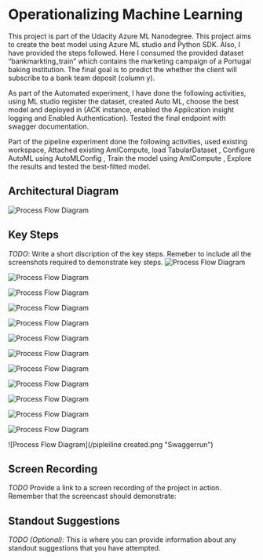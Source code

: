 
# Operationalizing Machine Learning

This project is part of the Udacity Azure ML Nanodegree. This project aims to create the best model using Azure ML studio and Python SDK. Also, I have provided the steps followed. Here I consumed the provided dataset “bankmarkting_train” which contains the marketing campaign of a Portugal baking institution. The final goal is to predict the whether the client will subscribe to a bank team deposit (column y).

As part of the Automated experiment, I have done the following activities, using ML studio register the dataset, created Auto ML, choose the best model and deployed in (ACK instance, enabled the Application insight logging and Enabled Authentication). Tested the final endpoint with swagger documentation.

Part of the pipeline experiment done the following activities, used existing workspace, Attached existing AmlCompute, load TabularDataset , Configure AutoML using AutoMLConfig , Train the model using AmlCompute ,  Explore the results and tested the best-fitted model.


## Architectural Diagram
 ![Process Flow Diagram](/ML%20Architecture.png "Process Flow Diagram")


## Key Steps
*TODO*: Write a short discription of the key steps. Remeber to include all the screenshots required to demonstrate key steps. 
 ![Process Flow Diagram](/Registered%20Dataset.png "Register Dataset")
 
 ![Process Flow Diagram](/Experiment_Completed.png "Experiment completed")
 
 ![Process Flow Diagram](/Experiment_Bestmodel.png "Experiment_Bestmodel")
 
 ![Process Flow Diagram](/Experiment_Bestmodel_2.png "Experiment_Bestmodel_2")
 
 ![Process Flow Diagram](/EnableAppInsight.png "EnableAppInsight")
  
 ![Process Flow Diagram](/DeployBestModel%20ACI.png "DeployBestModel")
 
 ![Process Flow Diagram](/Endpoint%20deployment.png "Endpoint%20deployment")
   
 ![Process Flow Diagram](/Endpoint%20deployment_Finished.png "Endpoint%20deployment_Finished")
 
 ![Process Flow Diagram](/AppInsightoutput.png "AppInsightoutput")
 
 ![Process Flow Diagram](/Swaggerrun.png "Swaggerrun")
  
 ![Process Flow Diagram](/Swaggerrun_command.png "Swaggerrun_command")
  
 ![Process Flow Diagram](/EndpointResult.png "EndpointResult")
 
 ![Process Flow Diagram](/pipleiline created.png "Swaggerrun")

## Screen Recording
*TODO* Provide a link to a screen recording of the project in action. Remember that the screencast should demonstrate:

## Standout Suggestions
*TODO (Optional):* This is where you can provide information about any standout suggestions that you have attempted.
